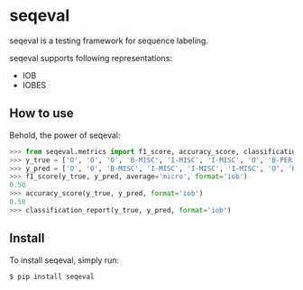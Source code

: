 # seqeval
seqeval is a testing framework for sequence labeling.

seqeval supports following representations:
* IOB
* IOBES

## How to use
Behold, the power of seqeval:

```python
>>> from seqeval.metrics import f1_score, accuracy_score, classification_report
>>> y_true = ['O', 'O', 'O', 'B-MISC', 'I-MISC', 'I-MISC', 'O', 'B-PER', 'I-PER']
>>> y_pred = ['O', 'O', 'B-MISC', 'I-MISC', 'I-MISC', 'I-MISC', 'O', 'B-PER', 'I-PER']
>>> f1_score(y_true, y_pred, average='micro', format='iob')
0.50
>>> accuracy_score(y_true, y_pred, format='iob')
0.50
>>> classification_report(y_true, y_pred, format='iob')

```


## Install
To install seqeval, simply run:

```
$ pip install seqeval
```
